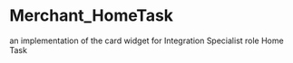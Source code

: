 # Merchant_HomeTask
 an implementation of the card widget for Integration Specialist role Home Task
